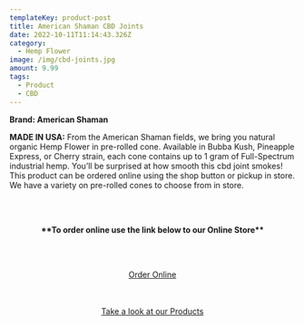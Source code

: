 ```yaml
---
templateKey: product-post
title: American Shaman CBD Joints
date: 2022-10-11T11:14:43.326Z
category:
  - Hemp Flower
image: /img/cbd-joints.jpg
amount: 9.99
tags:
  - Product
  - CBD
---
```

**Brand: American Shaman**

**MADE IN USA:** From the American Shaman fields, we bring you natural organic Hemp Flower in pre-rolled cone. Available in Bubba Kush, Pineapple Express, or Cherry strain, each cone contains up to 1 gram of Full-Spectrum industrial hemp. You’ll be surprised at how smooth this cbd joint smokes! This product can be ordered online using the shop button or pickup in store. We have a variety on pre-rolled cones to choose from in store.

<br><br>

<Center>

**\*\*To order online use the link below to our Online Store\*\***

<br><br>

<Center><a class="link-view-more-products" target="_blank" href="https://capitalcbd.shop/product/cbd-joints/">Order Online</a></

<br><br><br>

<Center><a class="link-view-more-products" target="_blank" href="https://capitalamericanshaman.com/products">Take a look at our Products</a></Center>

<br><br>
